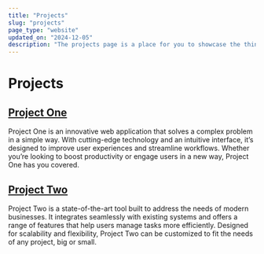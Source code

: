 ```yaml
---
title: "Projects"
slug: "projects"
page_type: "website"
updated_on: "2024-12-05"
description: "The projects page is a place for you to showcase the things you have made and worked on over the years."
---
```


# Projects

## [Project One](https://en.wikipedia.org/wiki/Main_Page)

Project One is an innovative web application that solves a complex problem in a simple way. With cutting-edge technology and an intuitive interface, it’s designed to improve user experiences and streamline workflows. Whether you’re looking to boost productivity or engage users in a new way, Project One has you covered.

## [Project Two](https://en.wikipedia.org/wiki/Main_Page)

Project Two is a state-of-the-art tool built to address the needs of modern businesses. It integrates seamlessly with existing systems and offers a range of features that help users manage tasks more efficiently. Designed for scalability and flexibility, Project Two can be customized to fit the needs of any project, big or small.